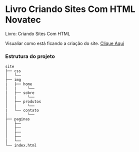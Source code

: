 # Livro Criando Sites Com HTML Novatec
Livro: Criando Sites Com HTML

Visualiar como está ficando a criação do site. [Clique Aqui](https://gpd38.github.io/livroNovatecCriandoSitesComHTML/)

### Estrutura do projeto
```
site
├── css
│   └── 
├── img
|   ├── home
│   |	  └── 
|   ├── sobre
│   |	  └── 
│   ├── produtos
│   |	  └── 
|   └── contato
│   	  └── 
├── paginas
│   ├── 
│   ├── 
│   ├── 
│   ├── 
|   └── 
└── index.html
```
